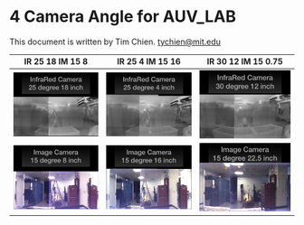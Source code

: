 # 4 Camera Angle for AUV_LAB

This document is written by Tim Chien. tychien@mit.edu

| IR 25 18 IM 15 8 | IR 25 4 IM 15 16 | IR 30 12 IM 15 0.75 |
:-------------------------:|:-------------------------:|:-------------------------:
![IR 25 18](https://github.com/tychien/mitseagrantauv/blob/master/CAMERA_ANGLE/CameraAngel/CameraAngel.008.jpeg) | ![IR 25 10](https://github.com/tychien/mitseagrantauv/blob/master/CAMERA_ANGLE/CameraAngel/CameraAngel.005.jpeg) | ![IR 30 6](https://github.com/tychien/mitseagrantauv/blob/master/CAMERA_ANGLE/CameraAngel/CameraAngel.002.jpeg)
![IM 15 8](https://github.com/tychien/mitseagrantauv/blob/master/CAMERA_ANGLE/CameraAngel/CameraAngel.007.jpeg) | ![IM 15 16](https://github.com/tychien/mitseagrantauv/blob/master/CAMERA_ANGLE/CameraAngel/CameraAngel.004.jpeg) | ![IM 15 22.5](https://github.com/tychien/mitseagrantauv/blob/master/CAMERA_ANGLE/CameraAngel/CameraAngel.001.jpeg) 
